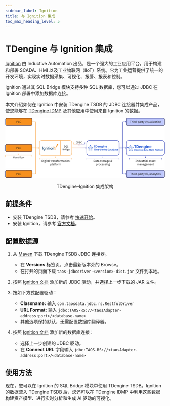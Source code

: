 ```yaml
---
sidebar_label: Ignition
title: 与 Ignition 集成
toc_max_heading_level: 5
---
```


# TDengine 与 Ignition 集成

[Ignition](https://inductiveautomation.com/ignition/) 由 Inductive Automation 出品，是一个强大的工业应用平台，用于构建和部署 SCADA、HMI 以及工业物联网（IIoT）系统。它为工业运营提供了统一的开发环境，实现实时数据采集、可视化、报警、报表和控制。

Ignition 通过其 SQL Bridge 模块支持多种 SQL 数据库，您可以通过 JDBC 在 Ignition 部署中添加数据库连接。

本文介绍如何在 Ignition 中安装 TDengine TSDB 的 JDBC 连接器并集成产品，使您能够在 [TDengine IDMP](https://www.taosdata.com/idmp) 及其他应用中使用来自 Ignition 的数据。

![](img/ignition-01.webp)

<center>TDengine–Ignition 集成架构</center>

## 前提条件

*   安装 TDengine TSDB，请参考 [快速开始](https://docs.taosdata.com/get-started/)。
*   安装 Ignition，请参考 [官方文档](https://www.docs.inductiveautomation.com/)。

## 配置数据源

1.  从 [Maven](https://central.sonatype.com/artifact/com.taosdata.jdbc/taos-jdbcdriver) 下载 TDengine TSDB JDBC 连接器。  
    - 在 **Versions** 标签页，点击最新版本旁的 Browse。  
    - 在打开的页面下载 `taos-jdbcdriver-<version>-dist.jar` 文件到本地。
    
2.  按照 [Ignition 文档](https://www.docs.inductiveautomation.com/docs/8.1/platform/database-connections/connecting-to-databases/jdbc-drivers-and-translators#add-a-new-jdbc-driver) 添加新的 JDBC 驱动，并选择上一步下载的 JAR 文件。
    
3.  按如下方式配置驱动：  
    - **Classname:** 输入 `com.taosdata.jdbc.rs.RestfulDriver`  
    - **URL Format:** 输入 `jdbc:TAOS-RS://<taosAdapter-address:port>/<database-name>`  
    - 其他选项保持默认，无需配置数据库翻译器。
    
4.  按照 [Ignition 文档](https://www.docs.inductiveautomation.com/docs/8.1/platform/database-connections/connecting-to-databases#add-a-database-connection) 添加新的数据库连接： 
    - 选择上一步创建的 JDBC 驱动。  
    - 在 **Connect URL** 字段输入 `jdbc:TAOS-RS://<taosAdapter-address:port>/<database-name>`
    
## 使用方法

现在，您可以在 Ignition 的 SQL Bridge 模块中使用 TDengine TSDB。Ignition 的数据流入 TDengine TSDB 后，您还可以在 TDengine IDMP 中利用这些数据构建资产模型、进行实时分析和生成 AI 驱动的可视化。